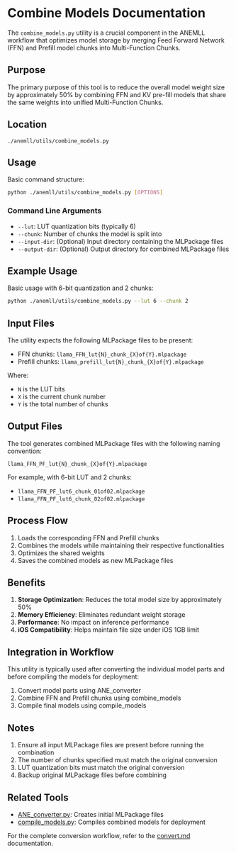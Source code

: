 # Combine Models Documentation

The `combine_models.py` utility is a crucial component in the ANEMLL workflow that optimizes model storage by merging Feed Forward Network (FFN) and Prefill model chunks into Multi-Function Chunks.

## Purpose

The primary purpose of this tool is to reduce the overall model weight size by approximately 50% by combining FFN and KV pre-fill models that share the same weights into unified Multi-Function Chunks.

## Location
```
./anemll/utils/combine_models.py
```

## Usage

Basic command structure:
```bash
python ./anemll/utils/combine_models.py [OPTIONS]
```

### Command Line Arguments

- `--lut`: LUT quantization bits (typically 6)
- `--chunk`: Number of chunks the model is split into
- `--input-dir`: (Optional) Input directory containing the MLPackage files
- `--output-dir`: (Optional) Output directory for combined MLPackage files

## Example Usage

Basic usage with 6-bit quantization and 2 chunks:
```bash
python ./anemll/utils/combine_models.py --lut 6 --chunk 2
```

## Input Files

The utility expects the following MLPackage files to be present:
- FFN chunks: `llama_FFN_lut{N}_chunk_{X}of{Y}.mlpackage`
- Prefill chunks: `llama_prefill_lut{N}_chunk_{X}of{Y}.mlpackage`

Where:
- `N` is the LUT bits
- `X` is the current chunk number
- `Y` is the total number of chunks

## Output Files

The tool generates combined MLPackage files with the following naming convention:
```
llama_FFN_PF_lut{N}_chunk_{X}of{Y}.mlpackage
```

For example, with 6-bit LUT and 2 chunks:
- `llama_FFN_PF_lut6_chunk_01of02.mlpackage`
- `llama_FFN_PF_lut6_chunk_02of02.mlpackage`

## Process Flow

1. Loads the corresponding FFN and Prefill chunks
2. Combines the models while maintaining their respective functionalities
3. Optimizes the shared weights
4. Saves the combined models as new MLPackage files

## Benefits

1. **Storage Optimization**: Reduces the total model size by approximately 50%
2. **Memory Efficiency**: Eliminates redundant weight storage
3. **Performance**: No impact on inference performance
4. **iOS Compatibility**: Helps maintain file size under iOS 1GB limit

## Integration in Workflow

This utility is typically used after converting the individual model parts and before compiling the models for deployment:

1. Convert model parts using ANE_converter
2. Combine FFN and Prefill chunks using combine_models
3. Compile final models using compile_models

## Notes

1. Ensure all input MLPackage files are present before running the combination
2. The number of chunks specified must match the original conversion
3. LUT quantization bits must match the original conversion
4. Backup original MLPackage files before combining

## Related Tools

- [ANE_converter.py](ANE_converter.md): Creates initial MLPackage files
- [compile_models.py](compile_models.md): Compiles combined models for deployment

For the complete conversion workflow, refer to the [convert.md](convert.md) documentation. 